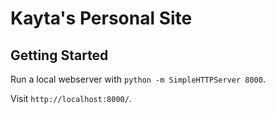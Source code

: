 # Kayta's Personal Site

## Getting Started

Run a local webserver with `python -m SimpleHTTPServer 8000`.

Visit `http://localhost:8000/`.
